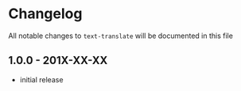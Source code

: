 # Changelog

All notable changes to `text-translate` will be documented in this file

## 1.0.0 - 201X-XX-XX

- initial release
